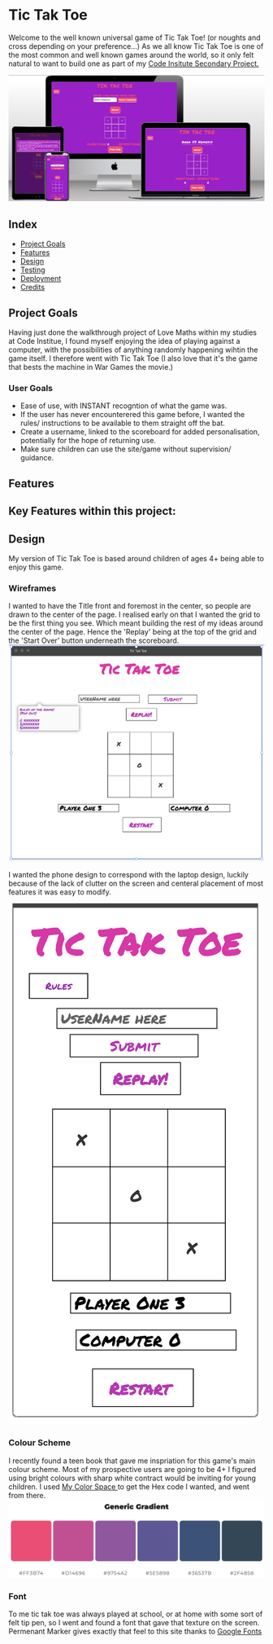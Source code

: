 # Tic Tak Toe 
Welcome to the well known universal game of Tic Tak Toe! (or noughts and cross depending on your preference...)
As we all know Tic Tak Toe is one of the most common and well known games around the world, so it only felt natural to want to build one as part of my [Code Insitute Secondary Project.](https://codeinstitute.net/full-stack-software-development-diploma/)

![multi-platform image](documentation/multiplatform-image/multiplatform%20image%20on%20varying%20devices.png "Multi-platform image")


## Index

* [Project Goals](#project-goals)
* [Features](#features)
* [Design](#design)
* [Testing](#testing)
* [Deployment](#deployment)
* [Credits](#credits)


## Project Goals

Having just done the walkthrough project of Love Maths within my studies at Code Institue, I found myself enjoying the idea of playing against a computer, with the possibilities of anything randomly happening wihtin the game itself. I therefore went with Tic Tak Toe (I also love that it's the game that bests the machine in War Games the movie.)

### User Goals
- Ease of use, with INSTANT recogntion of what the game was.
- If the user has never encounterered this game before, I wanted the rules/ instructions to be available to them straight off the bat.
- Create a username, linked to the scoreboard for added personalisation, potentially for the hope of returning use.
- Make sure children can use the site/game without supervision/ guidance.

## Features 
Key Features within this project:
- 

## Design 
My version of Tic Tak Toe is based around children of ages 4+ being able to enjoy this game. 

### Wireframes
I wanted to have the Title front and foremost in the center, so people are drawn to the center of the page.
I realised early on that I wanted the grid to be the first thing you see. Which meant building the rest of my ideas around the center of the page. Hence the 'Replay' being at the top of the grid and the 'Start Over' button underneath the scoreboard.
![wireframe for laptop](documentation/wireframe-images/wireframe-for-laptop.png "wireframe for laptop")

I wanted the phone design to correspond with the laptop design, luckily because of the lack of clutter on the screen and centeral placement of most features it was easy to modify.

![wireframe for phones](documentation/wireframe-images/wireframe-for-smaller-px-phone.png "wireframe for phones")

### Colour Scheme 
I recently found a teen book that gave me inspriation for this game's main colour scheme. Most of my prospective users are going to be 4+ I figured using bright colours with sharp white contract would be inviting for young children. 
I used [My Color Space ](https://mycolor.space/?hex=%23EA0661&sub=1) to get the Hex code I wanted, and went from there.
![color scheme](documentation/color-images/color-scheme.png "color scheme")

### Font
To me tic tak toe was always played at school, or at home with some sort of felt tip pen, so I went and found a font that gave that texture on the screen. Permenant Marker gives exactly that feel to this site thanks to [Google Fonts](https://fonts.google.com/)







